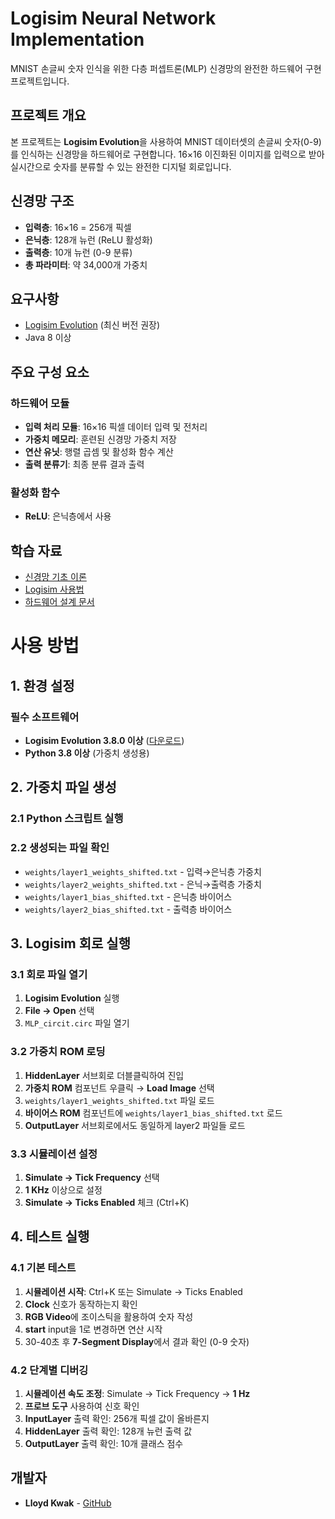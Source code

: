 # Logisim Neural Network Implementation

MNIST 손글씨 숫자 인식을 위한 다층 퍼셉트론(MLP) 신경망의 완전한 하드웨어 구현 프로젝트입니다.

## 프로젝트 개요

본 프로젝트는 **Logisim Evolution**을 사용하여 MNIST 데이터셋의 손글씨 숫자(0-9)를 인식하는 신경망을 하드웨어로 구현합니다. 16×16 이진화된 이미지를 입력으로 받아 실시간으로 숫자를 분류할 수 있는 완전한 디지털 회로입니다.

## 신경망 구조

- **입력층**: 16×16 = 256개 픽셀
- **은닉층**: 128개 뉴런 (ReLU 활성화)
- **출력층**: 10개 뉴런 (0-9 분류)
- **총 파라미터**: 약 34,000개 가중치

## 요구사항

- [Logisim Evolution](https://github.com/logisim-evolution/logisim-evolution) (최신 버전 권장)
- Java 8 이상


## 주요 구성 요소

### 하드웨어 모듈
- **입력 처리 모듈**: 16×16 픽셀 데이터 입력 및 전처리
- **가중치 메모리**: 훈련된 신경망 가중치 저장
- **연산 유닛**: 행렬 곱셈 및 활성화 함수 계산
- **출력 분류기**: 최종 분류 결과 출력

### 활성화 함수
- **ReLU**: 은닉층에서 사용

## 학습 자료

- [신경망 기초 이론](docs/neural_network_basics.md)
- [Logisim 사용법](docs/logisim_guide.md)
- [하드웨어 설계 문서](docs/hardware_design.md)


# 사용 방법

## 1. 환경 설정

### 필수 소프트웨어
- **Logisim Evolution 3.8.0 이상** ([다운로드](https://github.com/logisim-evolution/logisim-evolution/releases))
- **Python 3.8 이상** (가중치 생성용)

## 2. 가중치 파일 생성

### 2.1 Python 스크립트 실행


### 2.2 생성되는 파일 확인
- `weights/layer1_weights_shifted.txt` - 입력→은닉층 가중치
- `weights/layer2_weights_shifted.txt` - 은닉→출력층 가중치  
- `weights/layer1_bias_shifted.txt` - 은닉층 바이어스
- `weights/layer2_bias_shifted.txt` - 출력층 바이어스

## 3. Logisim 회로 실행

### 3.1 회로 파일 열기
1. **Logisim Evolution** 실행
2. **File → Open** 선택
3. `MLP_circit.circ` 파일 열기

### 3.2 가중치 ROM 로딩
1. **HiddenLayer** 서브회로 더블클릭하여 진입
2. **가중치 ROM** 컴포넌트 우클릭 → **Load Image** 선택
3. `weights/layer1_weights_shifted.txt` 파일 로드
4. **바이어스 ROM** 컴포넌트에 `weights/layer1_bias_shifted.txt` 로드
5. **OutputLayer** 서브회로에서도 동일하게 layer2 파일들 로드

### 3.3 시뮬레이션 설정
1. **Simulate → Tick Frequency** 선택
2. **1 KHz** 이상으로 설정
3. **Simulate → Ticks Enabled** 체크 (Ctrl+K)

## 4. 테스트 실행

### 4.1 기본 테스트
1. **시뮬레이션 시작**: Ctrl+K 또는 Simulate → Ticks Enabled
2. **Clock** 신호가 동작하는지 확인
3. **RGB Video**에 조이스틱을 활용하여 숫자 작성
4. **start** input을 1로 변경하면 연산 시작
5. 30-40초 후 **7-Segment Display**에서 결과 확인 (0-9 숫자)

### 4.2 단계별 디버깅
1. **시뮬레이션 속도 조정**: Simulate → Tick Frequency → **1 Hz**
2. **프로브 도구** 사용하여 신호 확인
3. **InputLayer** 출력 확인: 256개 픽셀 값이 올바른지
4. **HiddenLayer** 출력 확인: 128개 뉴런 출력 값
5. **OutputLayer** 출력 확인: 10개 클래스 점수

## 개발자

- **Lloyd Kwak** - [GitHub](https://github.com/lloydkwak)

